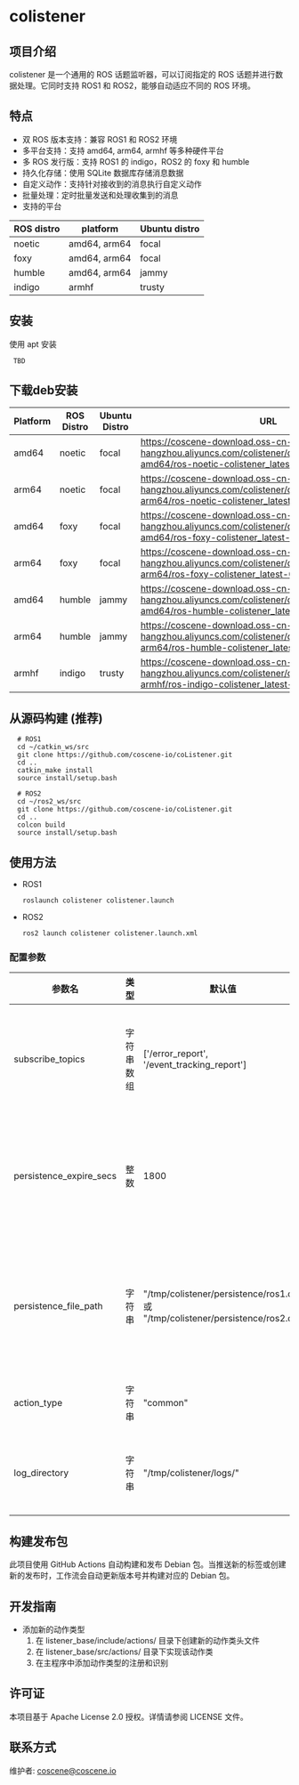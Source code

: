 # colistener

## 项目介绍

colistener 是一个通用的 ROS 话题监听器，可以订阅指定的 ROS 话题并进行数据处理。它同时支持 ROS1 和 ROS2，能够自动适应不同的
ROS 环境。

## 特点

* 双 ROS 版本支持：兼容 ROS1 和 ROS2 环境
* 多平台支持：支持 amd64, arm64, armhf 等多种硬件平台
* 多 ROS 发行版：支持 ROS1 的 indigo，ROS2 的 foxy 和 humble
* 持久化存储：使用 SQLite 数据库存储消息数据
* 自定义动作：支持针对接收到的消息执行自定义动作
* 批量处理：定时批量发送和处理收集到的消息
* 支持的平台

| ROS distro | platform     | Ubuntu distro |
|------------|--------------|---------------|
| noetic     | amd64, arm64 | focal         |
| foxy       | amd64, arm64 | focal         |
| humble     | amd64, arm64 | jammy         |
| indigo     | armhf        | trusty        |

## 安装

使用 apt 安装

  ```
   TBD
  ```

## 下载deb安装

| Platform | ROS Distro | Ubuntu Distro | URL                                                                                                                                            |
|----------|------------|---------------|------------------------------------------------------------------------------------------------------------------------------------------------|
| amd64    | noetic     | focal         | https://coscene-download.oss-cn-hangzhou.aliyuncs.com/colistener/dists/focal/main/binary-amd64/ros-noetic-colistener_latest-0focal_amd64.deb   |
| arm64    | noetic     | focal         | https://coscene-download.oss-cn-hangzhou.aliyuncs.com/colistener/dists/focal/main/binary-arm64/ros-noetic-colistener_latest-0focal_arm64.deb   |
| amd64    | foxy       | focal         | https://coscene-download.oss-cn-hangzhou.aliyuncs.com/colistener/dists/focal/main/binary-amd64/ros-foxy-colistener_latest-0focal_amd64.deb     |
| arm64    | foxy       | focal         | https://coscene-download.oss-cn-hangzhou.aliyuncs.com/colistener/dists/focal/main/binary-arm64/ros-foxy-colistener_latest-0focal_arm64.deb     |
| amd64    | humble     | jammy         | https://coscene-download.oss-cn-hangzhou.aliyuncs.com/colistener/dists/jammy/main/binary-amd64/ros-humble-colistener_latest-0jammy_amd64.deb   |
| arm64    | humble     | jammy         | https://coscene-download.oss-cn-hangzhou.aliyuncs.com/colistener/dists/jammy/main/binary-arm64/ros-humble-colistener_latest-0jammy_arm64.deb   |
| armhf    | indigo     | trusty        | https://coscene-download.oss-cn-hangzhou.aliyuncs.com/colistener/dists/trusty/main/binary-armhf/ros-indigo-colistener_latest-0trusty_armhf.deb |

## 从源码构建 (推荐)

  ```
    # ROS1
    cd ~/catkin_ws/src
    git clone https://github.com/coscene-io/coListener.git
    cd ..
    catkin_make install
    source install/setup.bash
    
    # ROS2
    cd ~/ros2_ws/src
    git clone https://github.com/coscene-io/coListener.git
    cd ..
    colcon build
    source install/setup.bash
  ```

## 使用方法

* ROS1
  ```
  roslaunch colistener colistener.launch
  ```

* ROS2
  ```
  ros2 launch colistener colistener.launch.xml
  ```

### 配置参数

| 参数名                     | 类型    | 默认值                                                                           | 描述          |
|-------------------------|-------|-------------------------------------------------------------------------------|-------------|
| subscribe_topics        | 字符串数组 | ['/error_report', '/event_tracking_report']                                   | 要订阅的话题列表    |
| persistence_expire_secs | 整数    | 1800                                                                          | 消息数据过期时间(秒) |
| persistence_file_path   | 字符串   | "/tmp/colistener/persistence/ros1.db" 或 "/tmp/colistener/persistence/ros2.db" | 持久化数据库文件路径  |
| action_type             | 字符串   | "common"                                                                      | 动作类型        |
| log_directory           | 字符串   | "/tmp/colistener/logs/"                                                       | 日志存储目录      |

## 构建发布包

此项目使用 GitHub Actions 自动构建和发布 Debian 包。当推送新的标签或创建新的发布时，工作流会自动更新版本号并构建对应的
Debian 包。

## 开发指南

* 添加新的动作类型
    1. 在 listener_base/include/actions/ 目录下创建新的动作类头文件
    2. 在 listener_base/src/actions/ 目录下实现该动作类
    3. 在主程序中添加动作类型的注册和识别

## 许可证

本项目基于 Apache License 2.0 授权。详情请参阅 LICENSE 文件。

## 联系方式

维护者: coscene@coscene.io